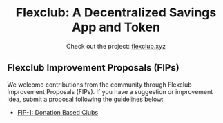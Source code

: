 <!-- Header -->
<h1 align="center">Flexclub: A Decentralized Savings App and Token</h1>

<!-- Description -->
<p align="center">Check out the project: <a href="https://fleclub.xyz">flexclub.xyz</a></p>

<!-- Subheader -->
<h2>Flexclub Improvement Proposals (FIPs)</h2>
<p>We welcome contributions from the community through Flexclub Improvement Proposals (FIPs). If you have a suggestion or improvement idea, submit a proposal following the guidelines below:</p>

<!-- PIP List -->
<ul>
  <li><a href="https://github.com/flexclubxyz/community/discussions/2">FIP-1: Donation Based Clubs</a></li>

  <!-- Add more FIPs here -->
</ul>
